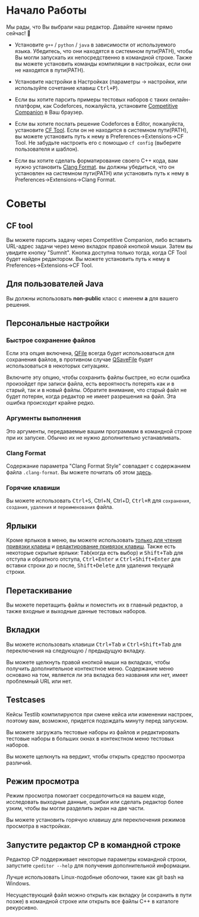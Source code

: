# Начало Работы

Мы рады, что Вы выбрали наш редактор. Давайте начнем прямо сейчас! :tada:

- Установите `g++` / `python` / `java` в зависимости от используемого языка. Убедитесь, что они находятся в системном пути(PATH), чтобы Вы могли запускать их непосредственно в командной строке. Также вы можете установить команды компиляции в настройках, если они не находятся в пути(PATH).

- Установите настройки в Настройках (параметры -> настройки, или используйте сочетание клавиш <kbd>Ctrl+P</kbd>).

- Если вы хотите парсить примеры тестовых наборов с таких онлайн-платформ, как Codeforces, пожалуйста, установите [Competitive Companion](https://github.com/jmerle/competitive-companion) в Ваш браузер.

- Если вы хотите послать решение Codeforces в Editor, пожалуйста, установите [CF Tool](https://github.com/xalanq/cf-tool). Если он не находится в системном пути(PATH), вы можете установить путь к нему в Preferences->Extensions->CF Tool. Не забудьте настроить его с помощью `cf config` (выберите пользователя и шаблон).

- Если вы хотите сделать форматирование своего C++ кода, вам нужно установить [Clang Format](http://releases.llvm.org/download.html). вы должны убедиться, что он установлен на системном пути(PATH) или установить путь к нему в Preferences->Extensions->Clang Format.

# Советы

## CF tool

Вы можете парсить задачу через Competitive Companion, либо вставить URL-адрес задачи через меню вкладок правой кнопкой мыши. Затем вы увидите кнопку "Sumnit". Кнопка доступна только тогда, когда CF Tool будет найден редактором. Вы можете установить путь к нему в Preferences->Extensions->CF Tool.

## Для пользователей Java

Вы должны использовать **non-public** класс с именем **a** для вашего решения.

## Персональные настройки

### Быстрое сохранение файлов

Если эта опция включена, [QFile](https://doc.qt.io/qt-5/qfile.html) всегда будет использоваться для сохранения файлов, в противном случае [QSaveFile](https://doc.qt.io/qt-5/qsavefile.html) будет использоваться в некоторых ситуациях.

Включите эту опцию, чтобы сохранить файлы быстрее, но если ошибка произойдет при записи файла, есть вероятность потерять как и в старый, так и в новый файлы. Обратите внимание, что старый файл не будет потерян, когда редактор не имеет разрешения на файл. Эта ошибка происходит крайне редко.

### Аргументы выполнения

Это аргументы, передаваемые вашим программам в командной строке при их запуске. Обычно их не нужно дополнительно устанавливать.

### Clang Format

Содержание параметра "Clang Format Style" совпадает с содержанием файла `.clang-format`. Вы можете почитать об этом [здесь](https://clang.llvm.org/docs/ClangFormat.html).

### Горячие клавиши

Вы можете использовать <kbd>Ctrl+S</kbd>, </kbd>Ctrl+N</kbd>, </kbd>Ctrl+D</kbd>, <kbd>Ctrl+R</kbd> для `сохранения`, `создания`, `удаления` и `переименования` файла.

## Ярлыки

Кроме ярлыков в меню, вы можете использовать [только для чтения привязки клавиш](https://doc.qt.io/qt-5/qtextedit.html#read-only-key-bindings) и [редактирование привязок клавиш](https://doc.qt.io/qt-5/qtextedit.html#editing-key-bindings). Также есть некоторые скрытые ярлыки: <kbd>Tab</kbd>(когда есть выбор) и <kbd>Shift+Tab</kbd> для отступа и обратного отступа, <kbd>Ctrl+Enter</kbd> и <kbd>Ctrl+Shift+Enter</kbd> для вставки строки до и после, <kbd>Shift+Delete</kbd> для удаления текущей строки.

## Перетаскивание

Вы можете перетащить файлы и поместить их в главный редактор, а также входные и выходные данные тестовых наборов.

## Вкладки

Вы можете использовать клавиши <kbd>Ctrl+Tab</kbd> и <kbd>Ctrl+Shift+Tab</kbd>  для переключения на следующую / предыдущую вкладку.

Вы можете щелкнуть правой кнопкой мыши на вкладках, чтобы получить дополнительное контекстное меню. Содержание меню основано на том, является ли эта вкладка без названия или нет, имеет проблемный URL или нет.

## Testcases

Кейсы Testlib компилируются при смене кейса или изменении настроек, поэтому вам, возможно, придется подождать минуту перед запуском.

Вы можете загружать тестовые наборы из файлов и редактировать тестовые наборы в больших окнах в контекстном меню тестовых наборов.

Вы можете щелкнуть на вердикт, чтобы открыть средство просмотра различий.

## Режим просмотра

Режим просмотра помогает сосредоточиться на вашем коде, исследовать выходные данные, ошибки или сделать редактор более узким, чтобы вы могли разделить экран на две части.

Вы можете установить горячую клавишу для переключения режимов просмотра в настройках.

## Запустите редактор CP в командной строке

Редактор CP поддерживает некоторые параметры командной строки, запустите `cpeditor --help` для получения дополнительной информации.

Лучше использовать Linux-подобные оболочки, такие как git bash на Windows.

Несуществующий файл можно открыть как вкладку (и сохранить в пути позже) в командной строке или открыть все файлы C++ в каталоге рекурсивно.
